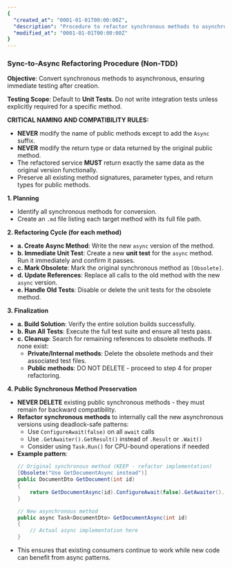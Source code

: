 ```yaml
---
{
  "created_at": "0001-01-01T00:00:00Z",
  "description": "Procedure to refactor synchronous methods to asynchronous equivalents.",
  "modified_at": "0001-01-01T00:00:00Z"
}
---
```

### Sync-to-Async Refactoring Procedure (Non-TDD)

**Objective**: Convert synchronous methods to asynchronous, ensuring immediate testing after creation.

**Testing Scope**: Default to **Unit Tests**. Do not write integration tests unless explicitly required for a specific method.

**CRITICAL NAMING AND COMPATIBILITY RULES:**
- **NEVER** modify the name of public methods except to add the `Async` suffix.
- **NEVER** modify the return type or data returned by the original public method.
- The refactored service **MUST** return exactly the same data as the original version functionally.
- Preserve all existing method signatures, parameter types, and return types for public methods.

**1. Planning**
- Identify all synchronous methods for conversion.
- Create an `.md` file listing each target method with its full file path.

**2. Refactoring Cycle (for each method)**
- **a. Create Async Method**: Write the new `async` version of the method.
- **b. Immediate Unit Test**: Create a new **unit test** for the `async` method. Run it immediately and confirm it passes.
- **c. Mark Obsolete**: Mark the original synchronous method as `[Obsolete]`.
- **d. Update References**: Replace all calls to the old method with the new `async` version.
- **e. Handle Old Tests**: Disable or delete the unit tests for the obsolete method.

**3. Finalization**
- **a. Build Solution**: Verify the entire solution builds successfully.
- **b. Run All Tests**: Execute the full test suite and ensure all tests pass.
- **c. Cleanup**: Search for remaining references to obsolete methods. If none exist:
  - **Private/Internal methods**: Delete the obsolete methods and their associated test files.
  - **Public methods**: DO NOT DELETE - proceed to step 4 for proper refactoring.

**4. Public Synchronous Method Preservation**
- **NEVER DELETE** existing public synchronous methods - they must remain for backward compatibility.
- **Refactor synchronous methods** to internally call the new asynchronous versions using deadlock-safe patterns:
  - Use `ConfigureAwait(false)` on all `await` calls
  - Use `.GetAwaiter().GetResult()` instead of `.Result` or `.Wait()`
  - Consider using `Task.Run()` for CPU-bound operations if needed
- **Example pattern**:
  ```csharp
  // Original synchronous method (KEEP - refactor implementation)
  [Obsolete("Use GetDocumentAsync instead")]
  public DocumentDto GetDocument(int id)
  {
      return GetDocumentAsync(id).ConfigureAwait(false).GetAwaiter().GetResult();
  }
  
  // New asynchronous method
  public async Task<DocumentDto> GetDocumentAsync(int id)
  {
      // Actual async implementation here
  }
  ```
- This ensures that existing consumers continue to work while new code can benefit from async patterns.